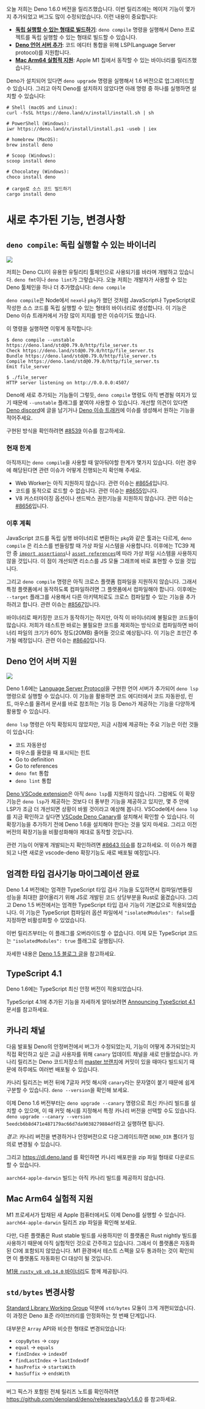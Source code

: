 <!--
Today we are releasing Deno 1.6.0. This release contains some major features,
and many bug fixes. Here are some highlights:

- [**Build self contained, standalone binaries**](#codedeno-compilecode-self-contained-standalone-binaries):
  `deno compile` can build your Deno projects into completely standalone
  executables
- [**Built-in Deno Language Server**](#built-in-deno-language-server): fully
  integrated LSP for code editors
- [**Experimental support for Mac Arm64**](#experimental-support-for-mac-arm64):
  release binaries that run natively on Apple's new M1 chip.

If you already have Deno installed you can upgrade to 1.6 by running
`deno upgrade`. If you are installing Deno for the first time, you can use one
of the methods listed below:

```shell
# Using Shell (macOS and Linux):
curl -fsSL https://deno.land/x/install/install.sh | sh

# Using PowerShell (Windows):
iwr https://deno.land/x/install/install.ps1 -useb | iex

# Using homebrew (MacOS):
brew install deno

# Using Scoop (Windows):
scoop install deno

# Using Chocolatey (Windows):
choco install deno
```
-->
오늘 저희는 Deno 1.6.0 버전을 릴리즈했습니다.
이번 릴리즈에는 메이저 기능이 몇가지 추가되었고 버그도 많이 수정되었습니다.
이런 내용이 중요합니다:

- [**독립 실행할 수 있는 형태로 빌드하기**](#codedeno-compilecode-self-contained-standalone-binaries): `deno compile` 명령을 실행해서 Deno 프로젝트를 독립 실행할 수 있는 형태로 빌드할 수 있습니다.
- [**Deno 언어 서버 추가**](#built-in-deno-language-server): 코드 에디터 통합을 위해 LSP(Language Server protocol)를 지원합니다.
- [**Mac Arm64 실험적 지원**](#experimental-support-for-mac-arm64): Apple M1 칩에서 동작할 수 있는 바이너리를 릴리즈했습니다.

Deno가 설치되어 있다면 `deno upgrade` 명령을 실행해서 1.6 버전으로 업그레이드할 수 있습니다.
그리고 아직 Deno를 설치하지 않았다면 아래 명령 중 하나를 실행하면 설치할 수 있습니다:

```shell
# Shell (macOS and Linux):
curl -fsSL https://deno.land/x/install/install.sh | sh

# PowerShell (Windows):
iwr https://deno.land/x/install/install.ps1 -useb | iex

# homebrew (MacOS):
brew install deno

# Scoop (Windows):
scoop install deno

# Chocolatey (Windows):
choco install deno

# cargo로 소스 코드 빌드하기
cargo install deno
```

<!--
# New features and changes
-->
# 새로 추가된 기능, 변경사항

<!--
## `deno compile`: self-contained, standalone binaries
-->
## `deno compile`: 독립 실행할 수 있는 바이너리

<!--
<img src="/posts/v1.6/compile.gif">

We aim to provide a useful toolchain of utilities in the Deno CLI. Examples of
this are `deno fmt`, and `deno lint`. Today we are pleased to add another
developer tool to the Deno toolchain: `deno compile`.

`deno compile` does for Deno what `nexe` or `pkg` do for Node: create a
standalone, self-contained binary from your JavaScript or TypeScript source
code. This has been the single most upvoted issue on the Deno issue tracker.

It works like this:

```shell
$ deno compile --unstable https://deno.land/std@0.79.0/http/file_server.ts
Check https://deno.land/std@0.79.0/http/file_server.ts
Bundle https://deno.land/std@0.79.0/http/file_server.ts
Compile https://deno.land/std@0.79.0/http/file_server.ts
Emit file_server

$ ./file_server
HTTP server listening on http://0.0.0.0:4507/
```

As with all new features in Deno, `deno compile` requires the `--unstable` flag
to communicate that there may be breaking changes to the interface in the short
term. If you have feedback, please comment in the
[Deno discord](https://discord.gg/deno), or create an issue with feature
requests on the [Deno issue tracker](https://github.com/denoland/deno/issues).

For implementation details, see
[#8539](https://github.com/denoland/deno/pull/8539).
-->
<img src="/posts/v1.6/compile.gif">

저희는 Deno CLI이 유용한 유틸리티 툴체인으로 사용되기를 바라며 개발하고 있습니다.
`deno fmt`이나 `deno lint`가 그렇습니다.
오늘 저희는 개발자가 사용할 수 있는 Deno 툴체인을 하나 더 추가했습니다: `deno compile`

`deno compile`은 Node에서 `nexe`나 `pkg`가 했던 것처럼 JavaScript나 TypeScript로 작성한 소스 코드를 독립 실행할 수 있는 형태의 바이너리로 생성합니다.
이 기능은 Deno 이슈 트래커에서 가장 많이 지지를 받은 이슈이기도 했습니다.

이 명령을 실행하면 이렇게 동작합니다:

```shell
$ deno compile --unstable https://deno.land/std@0.79.0/http/file_server.ts
Check https://deno.land/std@0.79.0/http/file_server.ts
Bundle https://deno.land/std@0.79.0/http/file_server.ts
Compile https://deno.land/std@0.79.0/http/file_server.ts
Emit file_server

$ ./file_server
HTTP server listening on http://0.0.0.0:4507/
```

Deno에 새로 추가되는 기능들이 그렇듯, `deno compile` 명령도 아직 변경될 여지가 있기 때문에 `--unstable` 플래그를 붙여야 사용할 수 있습니다.
개선할 의견이 있다면 [Deno discord](https://discord.gg/deno)에 글을 남기거나 [Deno 이슈 트래커](https://github.com/denoland/deno/issues)에 이슈를 생성해서 원하는 기능을 적어주세요.

구현된 방식을 확인하려면 [#8539](https://github.com/denoland/deno/pull/8539) 이슈를 참고하세요.


<!--
### Current limitations
-->
### 현재 한계

<!--
For now there are several limitations you may encounter when using
`deno compile`. If you have a use case for one of these, please respond in the
corresponding tracking issues.

- Web Workers are not currently supported. The tracking issue for this feature
  is [#8654](https://github.com/denoland/deno/issues/8654).
- You can not dynamically include code with dynamic import. The tracking issue
  for this feature is [#8655](https://github.com/denoland/deno/issues/8655).
- Customizing V8 flags, and sandbox permissions is not currently possible. The
  tracking issue for this feature is
  [#8656](https://github.com/denoland/deno/issues/8656).
-->
아직까지는 `deno compile`을 사용할 때 알아둬야할 한계가 몇가지 있습니다.
이런 경우에 해당된다면 관련 이슈가 어떻게 진행되는지 확인해 주세요.

- Web Worker는 아직 지원하지 않습니다. 관련 이슈는 [#8654](https://github.com/denoland/deno/issues/8654)입니다.
- 코드를 동적으로 로드할 수 없습니다. 관련 이슈는 [#8655](https://github.com/denoland/deno/issues/8655)입니다.
- V8 커스터마이징 옵션이나 샌드박스 권한기능을 지원하지 않습니다. 관련 이슈는 [#8656](https://github.com/denoland/deno/issues/8656)입니다.
  

<!--
### Future plans
-->
### 이후 계획

<!--
You might have noticed that unlike other tools that create standalone,
self-contained binaries for JS (like `pkg`), `deno compile` does not have a
virtual file system that can be used to bundle assets. We are hoping that with
future TC39 proposals like
[`import assertions`](https://github.com/tc39/proposal-import-assertions), and
[`asset references`](https://github.com/tc39/proposal-asset-references), the
need for a virtual file system will disappear, because assets can then be
expressed right in the JS module graph.

Currently the `deno compile` subcommand does not support cross platform
compilation. Compilation for a specific platform has to happen on that platform.
If there is demand, we would like to add the ability to cross compile for a
different architecture using a `--target` flag when compiling. The tracking
issue for this is [#8567](https://github.com/denoland/deno/issues/8567).

Due to how the packaging of the binary works currently, a lot of unnecessary
code is included the binary. From preliminary tests we have determined that we
could reduce the final binary size by around 60% (to around 20MB) when stripping
out this unnecessary code. Work on this front is happening at the moment (e.g.
in [#8640](https://github.com/denoland/deno/pull/8640)).
-->
JavaScript 코드를 독립 실행 바이너리로 변환하는 `pkg`와 같은 툴과는 다르게, `deno compile` 은 리소스를 번들링할 때 가상 파일 시스템을 사용합니다.
이후에는 TC39 제안 중 [`import assertions`](https://github.com/tc39/proposal-import-assertions)나 [`asset references`](https://github.com/tc39/proposal-asset-references)에 따라 가상 파일 시스템을 사용하지 않을 것입니다.
이 점이 개선되면 리소스를 JS 모듈 그래프에 바로 표현할 수 있을 것입니다.

그리고 `deno compile` 명령은 아직 크로스 플랫폼 컴파일을 지원하지 않습니다.
그래서 특정 플랫폼에서 동작하도록 컴파일하려면 그 플랫폼에서 컴파일해야 합니다.
이후에는 `--target` 플래그를 사용해서 다른 아키텍처로도 크로스 컴파일할 수 있는 기능을 추가하려고 합니다.
관련 이슈는 [#8567](https://github.com/denoland/deno/issues/8567)입니다.

바이너리로 패키징한 코드가 동작하기는 하지만, 아직 이 바이너리에 불필요한 코드들이 많습니다.
저희가 테스트한 바로는 불필요한 코드를 제외하는 방식으로 컴파일하면 바이너리 파일의 크기가 60% 정도(20MB) 줄어들 것으로 예상됩니다.
이 기능은 조만간 추가될 예정입니다.
관련 이슈는 [#8640](https://github.com/denoland/deno/pull/8640)입니다.


<!--
## Built-in Deno Language Server
-->
## Deno 언어 서버 지원

<!--
<img src="/posts/v1.6/lsp.gif">

Deno 1.6 ships with a new `deno lsp` subcommand that provides a language server
implementing
[Language Server Protocol](https://microsoft.github.io/language-server-protocol/).
LSP allows editors to communicate with Deno to provide all sorts of advanced
features like code completion, linting, and on-hover documentation.

The new `deno lsp` subcommand is not yet feature-complete, but it implements
many of the main LSP functionalities:

- Code completions
- Hints on hover
- Go to definition
- Go to references
- `deno fmt` integration
- `deno lint` integration

The
[Deno VSCode extension](https://marketplace.visualstudio.com/items?itemName=denoland.vscode-deno)
does not yet support `deno lsp`. It is still more feature rich than the nascent
`deno lsp` can provide. However, we expect this to change in the coming weeks as
the LSP becomes more mature. For now, if you want to try `deno lsp` with VSCode,
you must install
[VSCode Deno Canary](https://marketplace.visualstudio.com/items?itemName=denoland.vscode-deno-canary).
Make sure that you have installed Deno 1.6 before trying this new extension. And
make sure to disable the old version of the extension, otherwise diagnostics
might be duplicated.

To track the progress of the development follow
[issue #8643](https://github.com/denoland/deno/issues/8643). We will release a
new version of vscode-deno that uses `deno lsp` when #8643 is complete.
-->
<img src="/posts/v1.6/lsp.gif">

Deno 1.6에는 [Language Server Protocol](https://microsoft.github.io/language-server-protocol/)을 구현한 언어 서버가 추가되어 `deno lsp` 명령으로 실행할 수 있습니다.
이 기능을 활용하면 코드 에디터에서 코드 자동완성, 린트, 마우스를 올려서 문서를 바로 참조하는 기능 등 Deno가 제공하는 기능을 다양하게 활용할 수 있습니다.

`deno lsp` 명령은 아직 확정되지 않았지만, 지금 시점에 제공하는 주요 기능은 이런 것들이 있습니다:

- 코드 자동완성
- 마우스를 올렸을 때 표시되는 힌트
- Go to definition
- Go to references
- `deno fmt` 통합
- `deno lint` 통합

[Deno VSCode extension](https://marketplace.visualstudio.com/items?itemName=denoland.vscode-deno)은 아직 `deno lsp`를 지원하지 않습니다.
그럼에도 이 확장기능은 `deno lsp`가 제공하는 것보다 더 풍부한 기능을 제공하고 있지만, 몇 주 안에 LSP가 조금 더 개선되면 상황이 바뀔 것이라고 예상해 봅니다.
VSCode에서 `deno lsp`를 지금 확인하고 싶다면 [VSCode Deno Canary](https://marketplace.visualstudio.com/items?itemName=denoland.vscode-deno-canary)를 설치해서 확인할 수 있습니다.
이 확장기능을 추가하기 전에 Deno 1.6을 설치해야 한다는 것을 잊지 마세요.
그리고 이전 버전의 확장기능을 비활성화해야 제대로 동작할 것입니다.

관련 기능이 어떻게 개발되는지 확인하려면 [#8643 이슈](https://github.com/denoland/deno/issues/8643)를 참고하세요.
이 이슈가 해결되고 나면 새로운 vscode-deno 확장기능도 새로 배포될 예정입니다.


<!--
## Migration to stricter type checks complete
-->
## 엄격한 타입 검사기능 마이그레이션 완료

<!--
In Deno 1.4 we introduced some stricter TypeScript type checks in `--unstable`
that enabled us to move a bunch of code from JS into Rust (enabling huge
performance increases in TypeScript transpilation, and bundling). In Deno 1.5
these stricter type checks were enabled for everyone by default, with a opt-out
in the form of the `"isolatedModules": false` TypeScript compiler option.

In this release this override has been removed. All TypeScript code is now run
with `"isolatedModules": true`.

For more details on this, see the
[Deno 1.5 blog post](https://deno.land/posts/v1.5#stricter-type-checks-in-stable).
-->
Deno 1.4 버전에는 엄격한 TypeScript 타입 검사 기능을 도입하면서 컴파일/번들링 성능을 최대한 끌어올리기 위해 JS로 개발된 코드 상당부분을 Rust로 옮겼습니다.
그리고 Deno 1.5 버전에서는 엄격한 TypeScript 타입 검사 기능이 기본값으로 적용되었습니다.
이 기능은 TypeScript 컴파일러 옵션 파일에서 `"isolatedModules": false`를 지정하면 비활성화할 수 있었습니다.

이번 릴리즈부터는 이 플래그를 오버라이드할 수 없습니다.
이제 모든 TypeScript 코드는 `"isolatedModules": true` 플래그로 실행됩니다.

자세한 내용은 [Deno 1.5 블로그 글](https://deno-ko.vercel.app/posts/v1.5#%ED%83%80%EC%9E%85-%EA%B2%80%EC%82%AC-%EA%B0%95%ED%99%94)을 참고하세요.


## TypeScript 4.1

<!--
Deno 1.6 ships with the latest stable version of TypeScript.

For more information on new features in Typescript 4.1 see
[Announcing TypeScript 4.1](https://devblogs.microsoft.com/typescript/announcing-typescript-4-1/)
-->
Deno 1.6에는 TypeScript 최신 안정 버전이 적용되었습니다.

TypeScript 4.1에 추가된 기능을 자세하게 알아보려면 [Announcing TypeScript 4.1](https://devblogs.microsoft.com/typescript/announcing-typescript-4-1/) 문서를 참고하세요.


<!--
## Canary channel
-->
## 카나리 채널

<!--
For advanced users that would like to test out bug fixes and features before
they land in the next stable Deno release, we now provide a `canary` update
channel. Canary releases are made multiple times a day, once per commit on the
[main branch](https://github.com/denoland/deno/tree/main) of the Deno
repository.

You can identify these releases by the 7 character commit hash at the end of the
version, and the `canary` string in the `deno --version` output.

Starting with Deno 1.6, you can switch to the canary channel, and download the
latest canary by running `deno upgrade --canary`. You can jump to a specific
commit hash using
`deno upgrade --canary --version 5eedcb6b8d471e487179ac66d7da9038279884df`.

_Warning_: jumping between canary versions, or downgrading to stable, may
corrupt your `DENO_DIR`.

The zip files of the canary releases can be downloaded from
https://dl.deno.land.

`aarch64-apple-darwin` builds are not supported in canary yet.
-->
다음 발표될 Deno의 안정버전에서 버그가 수정되었는지, 기능이 어떻게 추가되었는지 직접 확인하고 싶은 고급 사용자를 위해 `canary` 업데이트 채널을 새로 만들었습니다.
카나리 릴리즈는 Deno 코드저장소의 [master 브랜치](https://github.com/denoland/deno/tree/master)에 커밋이 있을 때마다 빌드되기 때문에 하루에도 여러번 배포될 수 있습니다.

카나리 릴리즈는 버전 뒤에 7글자 커밋 해시와 `canary`라는 문자열이 붙기 때문에 쉽게 구분할 수 있습니다.
`deno --version`을 확인해 보세요.

이제 Deno 1.6 버전부터는 `deno upgrade --canary` 명령으로 최신 카나리 빌드를 설치할 수 있으며, 이 때 커밋 해시를 지정해서 특정 카나리 버전을 선택할 수도 있습니다.
`deno upgrade --canary --version 5eedcb6b8d471e487179ac66d7da9038279884df`라고 실행하면 됩니다.

_경고_: 카나리 버전을 변경하거나 안정버전으로 다운그레이드하면 `DENO_DIR` 폴더가 임의로 변경될 수 있습니다.

그리고 https://dl.deno.land 를 확인하면 카나리 배포판을 zip 파일 형태로 다운로드할 수 있습니다.

`aarch64-apple-darwin` 빌드는 아직 카나리 빌드를 제공하지 않습니다.


<!--
## Experimental support for Mac Arm64
-->
## Mac Arm64 실험적 지원

<!--
Users of the new Apple computers with M1 processors will be able to run Deno
natively. We refer to this target by the LLVM target triple
`aarch64-apple-darwin` in our release zip files.

This target is still considered experimental because it has been built using
Rust nightly (we normally use Rust stable), and because we do not yet have
automated CI processes to build and test this target. That said, Deno on M1
fully passes the test suite, so we're relatively confident it will be a smooth
experience.

[Binaries of `rusty_v8 v0.14.0` targeting M1 are also provided](https://github.com/denoland/rusty_v8/releases/tag/v0.14.0)
with the same caveats.
-->
M1 프로세서가 탑채된 새 Apple 컴퓨터에서도 이제 Deno를 실행할 수 있습니다.
`aarch64-apple-darwin` 릴리즈 zip 파일을 확인해 보세요.

다만, 다른 플랫폼은 Rust stable 빌드를 사용하지만 이 플랫폼은 Rust nightly 빌드를 사용하기 때문에 아직 실험적인 것으로 간주하고 있습니다.
그래서 이 플랫폼은 자동화된 CI에 포함되지 않았습니다.
M1 환경에서 테스트 스펙을 모두 통과하는 것이 확인되면 이 플랫폼도 자동화된 CI 대상이 될 것입니다.

[M1용 `rusty_v8 v0.14.0` 바이너리](https://github.com/denoland/rusty_v8/releases/tag/v0.14.0)도 함께 제공됩니다.


<!--
## Changes to `std/bytes`
-->
## `std/bytes` 변경사항

<!--
As a part of the efforts of the
[Standard Library Working Group](https://github.com/denoland/deno/issues/8405);
`std/bytes` module has seen major overhaul. This is a first step towards
stabilizing the Deno standard library.

Most of the APIs were renamed to better align with the APIs available on
`Array`:

- `copyBytes` -> `copy`
- `equal` -> `equals`
- `findIndex` -> `indexOf`
- `findLastIndex` -> `lastIndexOf`
- `hasPrefix` -> `startsWith`
- `hasSuffix` -> `endsWith`
-->
[Standard Library Working Group](https://github.com/denoland/deno/issues/8405) 덕분에 `std/bytes` 모듈이 크게 개편되었습니다.
이 과정은 Deno 표준 라이브러리를 안정화하는 첫 번째 단계입니다.

대부분은 `Array` API와 비슷한 형태로 변경되었습니다:

- `copyBytes` -> `copy`
- `equal` -> `equals`
- `findIndex` -> `indexOf`
- `findLastIndex` -> `lastIndexOf`
- `hasPrefix` -> `startsWith`
- `hasSuffix` -> `endsWith`

---

<!--
The full release notes, including bug fixes, can be found at
https://github.com/denoland/deno/releases/tag/v1.6.0.
-->
버그 픽스가 포함된 전체 릴리즈 노트를 확인하려면 https://github.com/denoland/deno/releases/tag/v1.6.0 를 참고하세요.
